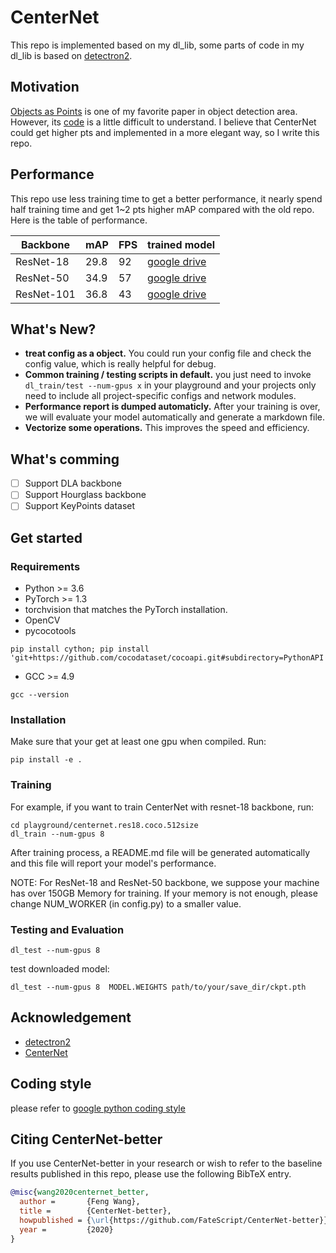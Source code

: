 # CenterNet

This repo is implemented based on my dl_lib, some parts of  code in my dl_lib  is based on [detectron2](https://github.com/facebookresearch/detectron2).

## Motivation

[Objects as Points](https://arxiv.org/abs/1904.07850) is one of my favorite paper in object detection area. However, its [code](https://github.com/xingyizhou/CenterNet/blob/master/README.md) is a little difficult to understand. I believe that CenterNet could get higher pts and implemented in a more elegant way, so I write this repo.

## Performance

This repo use less training time to get a better performance, it nearly spend half training time and get 1~2 pts higher mAP compared with the old repo. Here is the table of performance.

| Backbone     |  mAP    |  FPS    |  trained model    |  
|--------------|---------|---------|-------------------|  
|ResNet-18     | 29.8    | 92      |  [google drive](https://drive.google.com/open?id=1D3tO95sdlsh9egOjOg0N-2HHmMfqbt5X)   |  
|ResNet-50     | 34.9    | 57      |  [google drive](https://drive.google.com/open?id=1t5Bw520_fJrn3aeSVxDBYNIgwpNdLR5s)   |  
|ResNet-101    | 36.8    | 43      |  [google drive](https://drive.google.com/open?id=1762Y93i9QreUTHq-87Ir73R2nNcrHuk0)   |  

## What\'s New?
* **treat config as a object.** You could run your config file and check the config value, which is really helpful for debug.
* **Common training / testing scripts in default.** you just need to invoke `dl_train/test --num-gpus x` in your playground and your projects only need to include all project-specific configs and network modules.
* **Performance report is dumped automaticly.** After your training is over, we will evaluate your model automatically and generate a markdown file.
* **Vectorize some operations.** This improves the speed and efficiency.

## What\'s comming
  - [ ] Support DLA backbone
  - [ ] Support Hourglass backbone
  - [ ] Support KeyPoints dataset

## Get started
### Requirements
* Python >= 3.6
* PyTorch >= 1.3
* torchvision that matches the PyTorch installation.
* OpenCV
* pycocotools
```shell
pip install cython; pip install 'git+https://github.com/cocodataset/cocoapi.git#subdirectory=PythonAPI'
```
* GCC >= 4.9
```shell
gcc --version
```

### Installation

Make sure that your get at least one gpu when compiled. Run:
```shell
pip install -e .
```

### Training
For example, if you want to train CenterNet with resnet-18 backbone, run:
```shell
cd playground/centernet.res18.coco.512size
dl_train --num-gpus 8
```
After training process, a README.md file will be generated automatically and this file will report your model\'s performance.  

NOTE: For ResNet-18 and ResNet-50 backbone, we suppose your machine has over 150GB Memory for training. If your memory is not enough, please change NUM_WORKER (in config.py) to a smaller value.

### Testing and Evaluation
```shell
dl_test --num-gpus 8 
```
test downloaded model:
```shell
dl_test --num-gpus 8  MODEL.WEIGHTS path/to/your/save_dir/ckpt.pth 
```

## Acknowledgement
* [detectron2](https://github.com/facebookresearch/detectron2)
* [CenterNet](https://github.com/xingyizhou/CenterNet)

## Coding style

please refer to  [google python coding style](https://zh-google-styleguide.readthedocs.io/en/latest/google-python-styleguide/python_style_rules/)

## Citing CenterNet-better

If you use CenterNet-better in your research or wish to refer to the baseline results published in this repo, please use the following BibTeX entry.

```BibTeX
@misc{wang2020centernet_better,
  author =       {Feng Wang},
  title =        {CenterNet-better},
  howpublished = {\url{https://github.com/FateScript/CenterNet-better}},
  year =         {2020}
}
```
